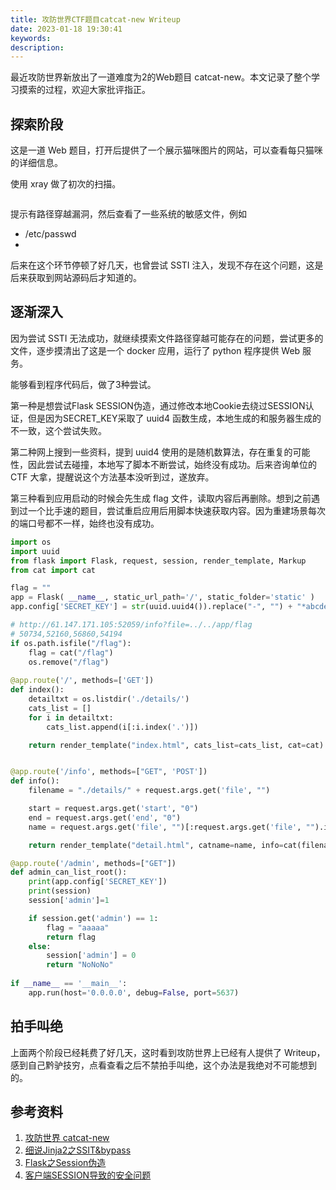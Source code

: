 ```yaml
---
title: 攻防世界CTF题目catcat-new Writeup
date: 2023-01-18 19:30:41
keywords:
description:
---
```


最近攻防世界新放出了一道难度为2的Web题目 catcat-new。本文记录了整个学习摸索的过程，欢迎大家批评指正。

## 探索阶段

这是一道 Web 题目，打开后提供了一个展示猫咪图片的网站，可以查看每只猫咪的详细信息。

使用 xray 做了初次的扫描。

```sh
```

提示有路径穿越漏洞，然后查看了一些系统的敏感文件，例如

* /etc/passwd
* 

后来在这个环节停顿了好几天，也曾尝试 SSTI 注入，发现不存在这个问题，这是后来获取到网站源码后才知道的。

## 逐渐深入

因为尝试 SSTI 无法成功，就继续摸索文件路径穿越可能存在的问题，尝试更多的文件，逐步摸清出了这是一个 docker 应用，运行了 python 程序提供 Web 服务。

能够看到程序代码后，做了3种尝试。

第一种是想尝试Flask SESSION伪造，通过修改本地Cookie去绕过SESSION认证，但是因为SECRET_KEY采取了 uuid4 函数生成，本地生成的和服务器生成的不一致，这个尝试失败。

第二种网上搜到一些资料，提到 uuid4 使用的是随机数算法，存在重复的可能性，因此尝试去碰撞，本地写了脚本不断尝试，始终没有成功。后来咨询单位的 CTF 大拿，提醒说这个方法基本没听到过，遂放弃。

第三种看到应用启动的时候会先生成 flag 文件，读取内容后再删除。想到之前遇到过一个比手速的题目，尝试重启应用后用脚本快速获取内容。因为重建场景每次的端口号都不一样，始终也没有成功。

```python
import os
import uuid 
from flask import Flask, request, session, render_template, Markup 
from cat import cat

flag = ""
app = Flask( __name__, static_url_path='/', static_folder='static' )
app.config['SECRET_KEY'] = str(uuid.uuid4()).replace("-", "") + "*abcdefgh"

# http://61.147.171.105:52059/info?file=../../app/flag
# 50734,52160,56860,54194
if os.path.isfile("/flag"):
    flag = cat("/flag") 
    os.remove("/flag")
    
@app.route('/', methods=['GET'])
def index():
    detailtxt = os.listdir('./details/') 
    cats_list = []
    for i in detailtxt:
        cats_list.append(i[:i.index('.')])

    return render_template("index.html", cats_list=cats_list, cat=cat)


@app.route('/info', methods=["GET", 'POST'])
def info():
    filename = "./details/" + request.args.get('file', "")

    start = request.args.get('start', "0")
    end = request.args.get('end', "0")
    name = request.args.get('file', "")[:request.args.get('file', "").index('.')]

    return render_template("detail.html", catname=name, info=cat(filename, start, end))

@app.route('/admin', methods=["GET"])
def admin_can_list_root():
    print(app.config['SECRET_KEY'])
    print(session)
    session['admin']=1

    if session.get('admin') == 1: 
        flag = "aaaaa"
        return flag
    else:
        session['admin'] = 0
        return "NoNoNo"
        
if __name__ == '__main__': 
    app.run(host='0.0.0.0', debug=False, port=5637)
```



## 拍手叫绝

上面两个阶段已经耗费了好几天，这时看到攻防世界上已经有人提供了 Writeup，感到自己黔驴技穷，点看查看之后不禁拍手叫绝，这个办法是我绝对不可能想到的。



## 参考资料

1. [攻防世界 catcat-new](https://adworld.xctf.org.cn/challenges/details?hash=9cc7514c-7c47-11ed-ab28-000c29bc20bf&task_category_id=3)
2. [细说Jinja2之SSIT&bypass](https://baijiahao.baidu.com/s?id=1686667928214457971&wfr=spider&for=pc)
3. [Flask之Session伪造](https://blog.csdn.net/qq_45615127/article/details/117150993)
4. [客户端SESSION导致的安全问题](https://zhuanlan.zhihu.com/p/34936378)
